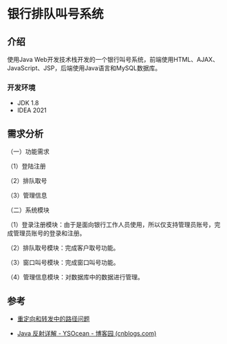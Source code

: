 # 银行排队叫号系统

## 介绍

使用Java Web开发技术栈开发的一个银行叫号系统，前端使用HTML、AJAX、JavaScript、JSP，后端使用Java语言和MySQL数据库。

### 开发环境

- JDK 1.8
- IDEA 2021

## 需求分析

（一）功能需求

（1）登陆注册

（2）排队取号

（3）管理信息

（二）系统模块

（1）登录注册模块：由于是面向银行工作人员使用，所以仅支持管理员账号，完成管理员账号的登录和注册。

（2）排队取号模块：完成客户取号功能。

（3）窗口叫号模块：完成窗口叫号功能。

（4）管理信息模块：对数据库中的数据进行管理。

## 参考

- [重定向和转发中的路径问题](https://blog.csdn.net/yinbucheng/article/details/54096543)

- [Java 反射详解 - YSOcean - 博客园 (cnblogs.com)](https://www.cnblogs.com/ysocean/p/6516248.html)
